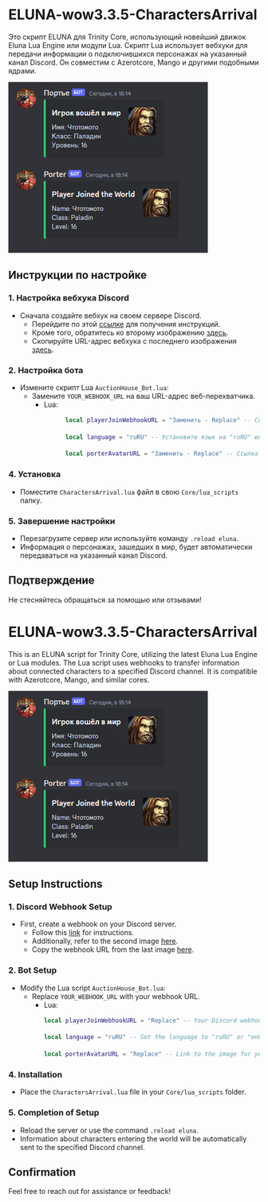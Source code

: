 # ELUNA-wow3.3.5-CharactersArrival

Это скрипт ELUNA для Trinity Core, использующий новейший движок Eluna Lua Engine или модули Lua. Скрипт Lua использует вебхуки для передачи информации о подключившихся персонажах на указанный канал Discord. Он совместим с Azerotcore, Mango и другими подобными ядрами.

![image](https://github.com/saligin/-ELUNA--wow3.3.5-CharactersArrival/blob/main/images/dsbb.png)

## Инструкции по настройке

### 1. Настройка вебхука Discord
- Сначала создайте вебхук на своем сервере Discord.
  - Перейдите по этой [ссылке](/images/1.png) для получения инструкций.
  - Кроме того, обратитесь ко второму изображению [здесь](/images/2.png).
  - Скопируйте URL-адрес вебхука с последнего изображения [здесь](/images/3.png).

### 2. Настройка бота
- Измените скрипт Lua `AuctionHouse_Bot.lua`:
  - Замените `YOUR_WEBHOOK_URL` на ваш URL-адрес веб-перехватчика.
    - Lua:
      ```lua
			local playerJoinWebhookURL = "Заменить - Replace" -- Ссылка на ваш Discord webhook | Your Discord webhook link

			local language = "ruRU" -- Установите язык на "ruRU" или "enUS" | Set the language to "ruRU" or "enUS"

			local porterAvatarURL = "Заменить - Replace" -- Ссылка на изображение для вашего бота | Link to the image for your bot
      ```

### 4. Установка
- Поместите `CharactersArrival.lua` файл в свою `Core/lua_scripts` папку.

### 5. Завершение настройки
- Перезагрузите сервер или используйте команду `.reload eluna`.
- Информация о персонажах, зашедших в мир, будет автоматически передаваться на указанный канал Discord.

## Подтверждение

Не стесняйтесь обращаться за помощью или отзывами!
# ELUNA-wow3.3.5-CharactersArrival

This is an ELUNA script for Trinity Core, utilizing the latest Eluna Lua Engine or Lua modules. The Lua script uses webhooks to transfer information about connected characters to a specified Discord channel. It is compatible with Azerotcore, Mango, and similar cores.

![image](https://github.com/saligin/-ELUNA--wow3.3.5-CharactersArrival/blob/main/images/dsbb.png)

## Setup Instructions

### 1. Discord Webhook Setup
- First, create a webhook on your Discord server.
  - Follow this [link](/images/1.png) for instructions.
  - Additionally, refer to the second image [here](/images/2.png).
  - Copy the webhook URL from the last image [here](/images/3.png).

### 2. Bot Setup
- Modify the Lua script `AuctionHouse_Bot.lua`:
  - Replace `YOUR_WEBHOOK_URL` with your webhook URL.
    - Lua:
      ```lua
      local playerJoinWebhookURL = "Replace" -- Your Discord webhook link

      local language = "ruRU" -- Set the language to "ruRU" or "enUS"

      local porterAvatarURL = "Replace" -- Link to the image for your bot
      ```

### 4. Installation
- Place the `CharactersArrival.lua` file in your `Core/lua_scripts` folder.

### 5. Completion of Setup
- Reload the server or use the command `.reload eluna`.
- Information about characters entering the world will be automatically sent to the specified Discord channel.

## Confirmation

Feel free to reach out for assistance or feedback!
